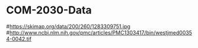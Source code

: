 # COM-2030-Data
#https://skimap.org/data/200/260/1283309751.jpg
#http://www.ncbi.nlm.nih.gov/pmc/articles/PMC1303417/bin/westjmed00354-0042.tif
